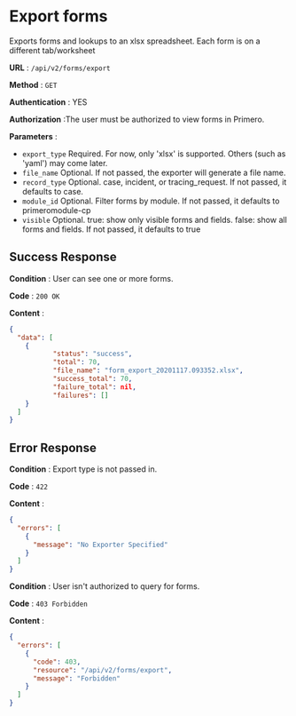 # Export forms

Exports forms and lookups to an xlsx spreadsheet.  Each form is on a different tab/worksheet

**URL** : `/api/v2/forms/export`

**Method** : `GET`

**Authentication** : YES

**Authorization** :The user must be authorized to view forms in Primero.

**Parameters** : 

* `export_type` Required. For now, only 'xlsx' is supported.  Others (such as 'yaml') may come later.
* `file_name` Optional. If not passed, the exporter will generate a file name.
* `record_type` Optional. case, incident, or tracing_request.  If not passed, it defaults to case.
* `module_id` Optional. Filter forms by module. If not passed, it defaults to primeromodule-cp
* `visible` Optional. true: show only visible forms and fields.  false: show all forms and fields.  If not passed, it defaults to true

## Success Response

**Condition** : User can see one or more forms. 

**Code** : `200 OK`

**Content** :

```json
{
  "data": [
    {
           "status": "success",
           "total": 70,
           "file_name": "form_export_20201117.093352.xlsx",
           "success_total": 70,
           "failure_total": nil,
           "failures": []
    }
  ]
}
```
## Error Response

**Condition** : Export type is not passed in.

**Code** : `422`

**Content** :

```json
{
  "errors": [
    {
      "message": "No Exporter Specified"
    }
  ]
}
```


**Condition** : User isn't authorized to query for forms. 

**Code** : `403 Forbidden`

**Content** :

```json
{
  "errors": [
    {
      "code": 403,
      "resource": "/api/v2/forms/export",
      "message": "Forbidden"
    }
  ]
}
```
